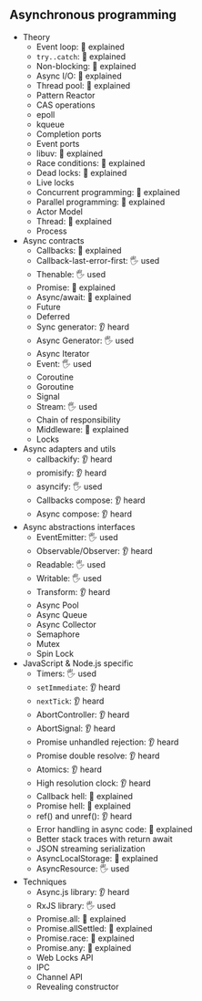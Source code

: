 ## Asynchronous programming

- Theory
  - Event loop: 🙋 explained
  - `try..catch`: 🙋 explained
  - Non-blocking: 🙋 explained
  - Async I/O: 🙋 explained
  - Thread pool: 🙋 explained
  - Pattern Reactor
  - CAS operations
  - epoll
  - kqueue
  - Completion ports
  - Event ports
  - libuv: 🙋 explained
  - Race conditions: 🙋 explained
  - Dead locks: 🙋 explained
  - Live locks
  - Concurrent programming: 🙋 explained
  - Parallel programming: 🙋 explained
  - Actor Model
  - Thread: 🙋 explained
  - Process
- Async contracts
  - Callbacks: 🙋 explained
  - Callback-last-error-first: 🖐️ used
  - Thenable: 🖐️ used
  - Promise: 🙋 explained
  - Async/await: 🙋 explained
  - Future
  - Deferred
  - Sync generator: 👂 heard
  - Async Generator: 🖐️ used
  - Async Iterator
  - Event: 🖐️ used
  - Coroutine
  - Goroutine
  - Signal
  - Stream: 🖐️ used
  - Chain of responsibility
  - Middleware: 🙋 explained
  - Locks
- Async adapters and utils
  - callbackify: 👂 heard
  - promisify: 👂 heard
  - asyncify: 🖐️ used
  - Callbacks compose: 👂 heard
  - Async compose: 👂 heard
- Async abstractions interfaces
  - EventEmitter: 🖐️ used
  - Observable/Observer: 👂 heard
  - Readable: 🖐️ used
  - Writable: 🖐️ used
  - Transform: 👂 heard
  - Async Pool
  - Async Queue
  - Async Collector
  - Semaphore
  - Mutex
  - Spin Lock
- JavaScript & Node.js specific
  - Timers: 🖐️ used
  - `setImmediate`: 👂 heard
  - `nextTick`: 👂 heard
  - AbortController: 👂 heard
  - AbortSignal: 👂 heard
  - Promise unhandled rejection: 👂 heard
  - Promise double resolve: 👂 heard
  - Atomics: 👂 heard
  - High resolution clock: 👂 heard
  - Callback hell: 🙋 explained
  - Promise hell: 🙋 explained
  - ref() and unref(): 👂 heard
  - Error handling in async code: 🙋 explained
  - Better stack traces with return await
  - JSON streaming serialization
  - AsyncLocalStorage: 🙋 explained
  - AsyncResource: 🖐️ used
- Techniques
  - Async.js library: 👂 heard
  - RxJS library: 🖐️ used
  - Promise.all: 🙋 explained
  - Promise.allSettled: 🙋 explained
  - Promise.race: 🙋 explained
  - Promise.any: 🙋 explained
  - Web Locks API
  - IPC
  - Channel API
  - Revealing constructor
